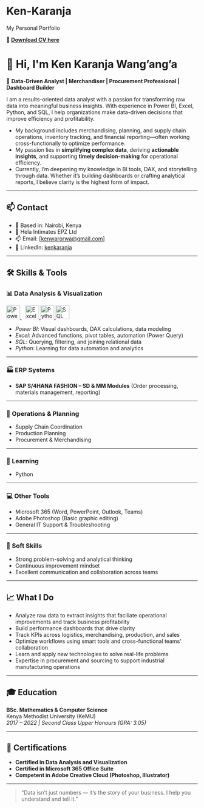# Ken-Karanja
My Personal Portfolio

 **📁 [Download CV here](Karanja-CV-06-aug-25.docx)**

# 👋 Hi, I'm Ken Karanja Wang’ang’a

🎯 **Data-Driven Analyst | Merchandiser | Procurement Professional | Dashboard Builder**

I am a results-oriented data analyst with a passion for transforming raw data into meaningful business insights. With experience in Power BI, Excel, Python, and SQL, I help organizations make data-driven decisions that improve efficiency and profitability.

- My background includes merchandising, planning, and supply chain operations, inventory tracking, and financial reporting—often working cross-functionally to optimize   performance.
- My passion lies in **simplifying complex data**, deriving **actionable insights**, and supporting **timely decision-making** for operational efficiency.
- Currently, I’m deepening my knowledge in BI tools, DAX, and storytelling through data. Whether it’s building dashboards or crafting analytical reports, I believe clarity is  the highest form of impact.

---

## 📫 Contact

- 📍  Based in: Nairobi, Kenya
- 🏢 Hela Intimates EPZ Ltd
- 📫 Email: [kenwarorwa@gmail.com]
- 💼 LinkedIn: [kenkaranja](www.linkedin.com/in/ken-karanja-864108105)


---
## 🛠️ Skills & Tools

### 📊 Data Analysis & Visualization
<p align="left">
<a href="https://app.powerbi.com/" target="_blank" rel="noreferrer" style="margin-right: 10px">
<img src="https://github.com/microsoft/PowerBI-Icons/blob/main/SVG/Power-BI.svg" width="36" height="36" alt="PowerBI"/>
</a>
<a href="https://www.microsoft.com/" target="_blank" rel="noreferrer">
<img src="https://github.com/sempostma/office365-icons/blob/master/svg/excel.svg" width="36" height="36" alt="Excel"/>
</a>
<a href="https://python.org/" target="_blank" rel="noreferrer">
<img src="https://github.com/danielcranney/profileme-dev/blob/main/public/icons/skills/python.svg" width="36" height="36" alt="Python"/>
</a>
<a href="https://www.mysql.com/" target="_blank" rel="noreferrer">
<img src="https://img.icons8.com/external-flat-juicy-fish/60/000000/external-sql-coding-and-development-flat-flat-juicy-fish.png" width="36" height="36" alt="SQL"/>
</a>
</p>

- *Power BI*: Visual dashboards, DAX calculations, data modeling  
- *Excel*: Advanced functions, pivot tables, automation (Power Query)  
- *SQL*: Querying, filtering, and joining relational data  
- *Python*: Learning for data automation and analytics

---

### 🏭 ERP Systems  
- **SAP S/4HANA FASHION – SD & MM Modules** (Order processing, materials management, reporting)

---

### 🔄 Operations & Planning  
- Supply Chain Coordination  
- Production Planning  
- Procurement & Merchandising  

---

### 🧠 Learning
- Python

---

### 💻 Other Tools  
- Microsoft 365 (Word, PowerPoint, Outlook, Teams)  
- Adobe Photoshop (Basic graphic editing)  
- General IT Support & Troubleshooting  

---

### 🤝 Soft Skills  
- Strong problem-solving and analytical thinking  
- Continuous improvement mindset  
- Excellent communication and collaboration across teams  

---

## 📈 What I Do

- Analyze raw data to extract insights that faciliate operational improvements and track business profitability
- Build performance dashboards that drive clarity  
- Track KPIs across logistics, merchandising, production, and sales  
- Optimize workflows using smart tools and cross-functional teams' collaboration  
- Learn and apply new technologies to solve real-life problems
- Expertise in procurement and sourcing to support industrial manufacturing operations 

----

## 🎓 Education

**BSc. Mathematics & Computer Science**  
Kenya Methodist University (KeMU)  
*2017 – 2022 | Second Class Upper Honours (GPA: 3.05)*

---

## 📜 Certifications

- **Certified in Data Analysis and Visualization**
- **Certified in Microsoft 365 Office Suite**
- **Competent in Adobe Creative Cloud (Photoshop, Illustrator)**

---

> “Data isn’t just numbers — it’s the story of your business. I help you understand and tell it.”

